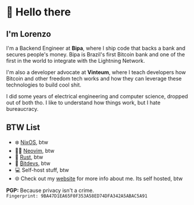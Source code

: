 # 👋 Hello there

## I'm Lorenzo

I'm a Backend Engineer at **Bipa**, where I ship code that backs a bank and secures people's money. Bipa is Brazil's first Bitcoin bank and one of the first in the world to integrate with the Lightning Network. 

I'm also a developer advocate at **Vinteum**, where I teach developers how Bitcoin and other freedom tech works and how they can leverage these technologies to build cool shit. 

I did some years of electrical engineering and computer science, dropped out of both tho. I like to understand how things work, but I hate bureaucracy.

## BTW List

- ❄️ [NixOS](https://github.com/lorenzolfm/nixos), btw
- 🧑‍💻 [Neovim](https://github.com/lorenzolfm/.dotfiles), btw
- 🦀 [Rust](https://github.com/bipa-app), btw
- 🌽 [₿itdevs](https://floripabitdevs.org/), btw
- 💻 Self-host stuff, btw
- 🌐 Check out my [website](https://lorenzo.sh) for more info about me. Its self hosted, btw

**PGP:** Because privacy isn't a crime.  
`Fingerprint: 9BA47D1EA65F0F353A58ED74DFA342A5ABAC5A91`
